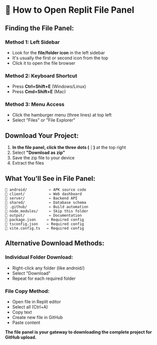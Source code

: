 # 📁 How to Open Replit File Panel

## Finding the File Panel:

### Method 1: Left Sidebar
- Look for the **file/folder icon** in the left sidebar
- It's usually the first or second icon from the top
- Click it to open the file browser

### Method 2: Keyboard Shortcut
- Press **Ctrl+Shift+E** (Windows/Linux)
- Press **Cmd+Shift+E** (Mac)

### Method 3: Menu Access
- Click the hamburger menu (three lines) at top left
- Select "Files" or "File Explorer"

## Download Your Project:

1. **In the file panel, click the three dots (⋮)** at the top right
2. Select **"Download as zip"**
3. Save the zip file to your device
4. Extract the files

## What You'll See in File Panel:
```
📁 android/          ← APK source code
📁 client/           ← Web dashboard
📁 server/           ← Backend API
📁 shared/           ← Database schema
📁 .github/          ← Build automation
📁 node_modules/     ← Skip this folder
📁 output/           ← Documentation
📄 package.json     ← Required config
📄 tsconfig.json    ← Required config
📄 vite.config.ts   ← Required config
```

## Alternative Download Methods:

### Individual Folder Download:
- Right-click any folder (like android/)
- Select "Download"
- Repeat for each required folder

### File Copy Method:
- Open file in Replit editor
- Select all (Ctrl+A)
- Copy text
- Create new file in GitHub
- Paste content

**The file panel is your gateway to downloading the complete project for GitHub upload.**